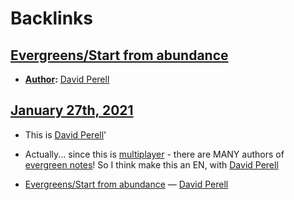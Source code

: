 
# Backlinks
## [Evergreens/Start from abundance](<Evergreens/Start from abundance.md>)
- **[Author](<Author.md>):** [David Perell](<David Perell.md>)

## [January 27th, 2021](<January 27th, 2021.md>)
- This is [David Perell](<David Perell.md>)'

- Actually... since this is [multiplayer](<multiplayer.md>) - there are MANY authors of [evergreen notes](<evergreen notes.md>)! So I think make this an EN, with [David Perell](<David Perell.md>)

- [Evergreens/Start from abundance](<Evergreens/Start from abundance.md>) — [David Perell](<David Perell.md>)

